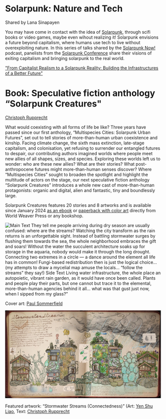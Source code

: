 # Solarpunk: Nature and Tech
Shared by Lana Sinapayen

You may have come in contact with the idea of [Solarpunk](https://en.wikipedia.org/wiki/Solarpunk), through scifi books or video games, maybe even wihout realizing it!
Solarpunk envisions a future beyond capitalism, where humans use tech to live without overexploiting nature.
In this series of talks shared by the [Solarpunk Now!](https://spore.social/@solarpunkcast/111874256137288293) podcast, panelists from the [Solarpunk Conference](https://www.solarpunkconference.com/) share their visions of exiting capitalism and bringing solarpunk to the real world.

["From Capitalist Realism to a Solarpunk Reality: Building the Infrastructures of a Better Future" ](https://www.youtube.com/watch?v=rsu8hHtomtQ)


# Book: Speculative fiction anthology “Solarpunk Creatures"
[Christoph Rupprecht](https://multispecies.city)

What would coexisting with all forms of life be like? Three years have passed since our first anthology,  “Multispecies Cities: Solarpunk Urban Futures”, set out to tell stories of more-than-human urban coexistence and kinship.
Facing climate change, the sixth mass extinction, late-stage capitalism, and colonisation, yet refusing to surrender our entangled futures to despair, our contributing authors imagined worlds where people meet new allies of all shapes, sizes, and species.
Exploring these worlds left us to wonder: who are these new allies? What are their stories? What post-anthropocene futures might more-than-human senses discover?
Where “Multispecies Cities” sought to broaden the spotlight and highlight the multitude of actors on the stage, our next speculative fiction anthology “Solarpunk Creatures” introduces a whole new cast of more-than-human protagonists: organic and digital, alien and fantastic, tiny and boundlessly large.

Solarpunk Creatures features 20 stories and 8 artworks and is available since January 2024 [as an ebook](https://www.worldweaverpress.com/store/p187/Solarpunk_Creatures_%28ebook%29.html) or [paperback with color art](https://www.worldweaverpress.com/store/p186/Solarpunk_Creatures.html) directly from World Weaver Press or any bookshop.


![Main Text
They tell me people arriving during dry season are usually confused: where are the streams? Watching the city transform as the rain returns is an unforgettable sight. Instead of battling stormwater surges by flushing them towards the sea, the whole neighborhood embraces the gift and soars! Without the water the succulent architecture soaks up for storage in the aquaria, nobody would make it through the long drought. Connecting two extremes in a circle — a dance around the element all life has in common! Fungi-based redistribution then is just the logical choice… (my attempts to draw a mycelial map amuse the locals… “follow the streams” they say!)
Side Text
Living water infrastructure, the whole place an autopoietic, vibrant rain garden, as it would have once been called. Plants and people play their parts, but one cannot but trace it to the elemental, more-than-human agencies behind it all… what was that gust just now, when I sipped from my glass?”
](images/sp01.jpg)

Cover art: [Paul Sommerfield](https://www.psummerfield.com/) 

![Solarpunk Creatures Project Entry #13 (Wet Season 84/2140)](images/sp02.jpg)

Featured artwork: “Stormwater Streams (Connectedness)” (Art: [Yen Shu Liao](https://www.yenshuliao.com/), Text: [Christoph Rupprecht](https://multispecies.city)
